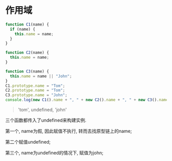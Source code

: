 # 作用域

``` js
function C1(name) {
  if (name) {
    this.name = name;
  }
}
```

``` js
function C2(name) {
  this.name = name;
}
```

``` js
function C3(name) {
  this.name = name || "John";
}
C1.prototype.name = "Tom";
C2.prototype.name = "Tom";
C3.prototype.name = "John";
console.log(new C1().name + ", " + new C2().name + ", " + new C3().name);
```

> 'tom', undefined, 'john' 

三个函数都传入了undefined来构建实例. 

第一个, name为假, 因此赋值不执行, 转而去找原型链上的name; 

第二个赋值undefined; 

第三个, name为undefined的情况下, 赋值为john; 

